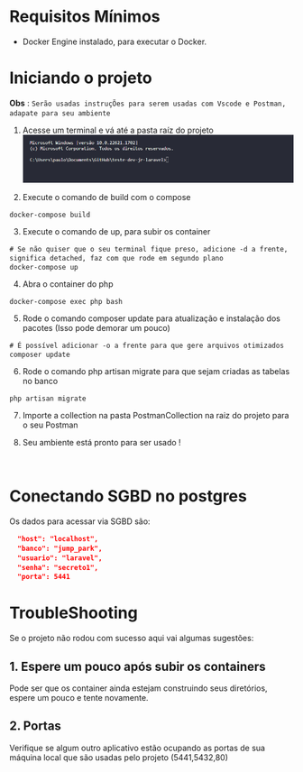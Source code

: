 # Requisitos Mínimos

- Docker Engine instalado, para executar o Docker.

# Iniciando o projeto

**Obs** : `Serão usadas instruçÕes para serem usadas com Vscode e Postman, adapate para seu ambiente`

1. Acesse um terminal e vá até a pasta raíz do projeto 
![Console](readme_imgs/console.png)

2. Execute o comando de build com o compose 

```shell
docker-compose build
```

3. Execute o comando de up, para subir os container 

```shell
# Se não quiser que o seu terminal fique preso, adicione -d a frente, significa detached, faz com que rode em segundo plano
docker-compose up 
```

4. Abra o container do php

```shell 
docker-compose exec php bash
```

5. Rode o comando composer update para atualização e instalação dos pacotes (Isso pode demorar um pouco)

```shell
# É possível adicionar -o a frente para que gere arquivos otimizados
composer update
```

6. Rode o comando php artisan migrate para que sejam criadas as tabelas no banco

```shell
php artisan migrate
```

7. Importe a collection na pasta PostmanCollection na raiz do projeto para o seu Postman

8. Seu ambiente está pronto para ser usado ! 

<br>

# Conectando SGBD no postgres

Os dados para acessar via SGBD são: 

```json
  "host": "localhost",
  "banco": "jump_park",
  "usuario": "laravel",
  "senha": "secreto1",
  "porta": 5441
```

# TroubleShooting

Se o projeto não rodou com sucesso aqui vai algumas sugestões: 

## 1. Espere um pouco após subir os containers 

Pode ser que os container ainda estejam construindo seus diretórios, espere um pouco e tente novamente. 

## 2. Portas

Verifique se algum outro aplicativo estão ocupando as portas de sua máquina local que são usadas pelo projeto (5441,5432,80)